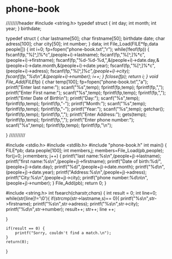 # phone-book
////////header
#include <string.h>
typedef struct
{
    int day;
    int month;
    int year;
} birthdate;


typedef struct
{
    char lastname[50];
    char firstname[50];
    birthdate date;
    char adress[100];
    char city[50];
    int number;
} data;
int File_Load(FILE*fp,data people[])
{
    int i=0;
    fp=fopen("phone-book.txt","r");
    while(!feof(fp))
    {
        fscanf(fp,"%[^,]%*c",(people+i)->lastname);
        fscanf(fp,"%[^,]%*c",(people+i)->firstname);
        fscanf(fp,"%d-%d-%d,",&(people+i)->date.day,&(people+i)->date.month,&(people+i)->date.year);
        fscanf(fp,"%[^,]%*c",(people+i)->adress);
        fscanf(fp,"%[^,]%*c",(people+i)->city);
        fscanf(fp,"%d\n",&(people+i)->number);
        i++;
    }
    fclose(fp);
    return i;
}
void File_Add(FILE*fp)
{
    char temp[100];
    fp=fopen("phone-book.txt","a");
    printf("Enter last name:");
    scanf("%s",temp);
    fprintf(fp,temp);
    fprintf(fp,",");
    printf("Enter First name:");
    scanf("%s",temp);
    fprintf(fp,temp);
    fprintf(fp,",");
    printf("Enter Date of Birth\n");
    printf("Day:");
    scanf("%s",temp);
    fprintf(fp,temp);
    fprintf(fp,"-");
    printf("Month:");
    scanf("%s",temp);
    fprintf(fp,temp);
    fprintf(fp,"-");
    printf("Year:");
    scanf("%s",temp);
    getchar();
    fprintf(fp,temp);
    fprintf(fp,",");
    printf("Enter Address:");
    gets(temp);
    fprintf(fp,temp);
    fprintf(fp,",");
    printf("Enter phone number:");
    scanf("%s",temp);
    fprintf(fp,temp);
    fprintf(fp,"\n");

}
//////////

#include <stdio.h>
#include <stdlib.h>
#include "phone-book.h"
int main()
{
    FILE*pb;
    data people[100];
    int members,j;
    members=File_Load(pb,people);
    for(j=0; j<members; j++)
    {
        printf("last name:%s\n",(people+j)->lastname);
        printf("first name:%s\n",(people+j)->firstname);
        printf("Date of birth:%d/",(people+j)->date.day);
        printf("%d/",(people+j)->date.month);
        printf("%d\n",(people+j)->date.year);
        printf("Address:%s\n",(people+j)->adress);
        printf("City:%s\n",(people+j)->city);
        printf("phone number:%d\n\n",(people+j)->number);
    }
    File_Add(pb);
    return 0;
}



#include <string.h>
int fsearch(char*str,char*s)
{   int result = 0;
    int line=0;
    while(str[line]!='\0'){
    if(strcmp(str->lastname,s)== 0){
      printf("%s\n",str->firstname);
      printf("%s\n",str->adress);
      printf("%s\n",str->city);
      printf("%d\n",str->number);
			result++;
			str++;
			line ++;

}

	if(result == 0) {
		printf("Sorry, couldn't find a match.\n");
	}
   	return(0);
}

